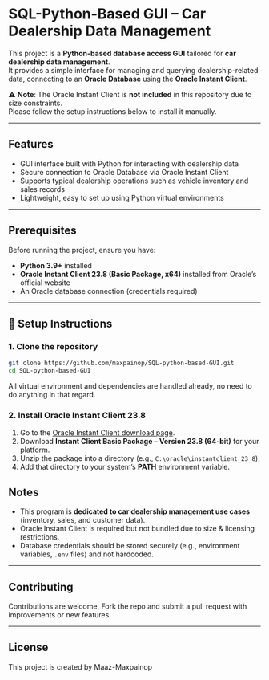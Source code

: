 
# SQL-Python-Based GUI – Car Dealership Data Management

This project is a **Python-based database access GUI** tailored for **car dealership data management**.  
It provides a simple interface for managing and querying dealership-related data, connecting to an **Oracle Database** using the **Oracle Instant Client**.

⚠️ **Note**: The Oracle Instant Client is **not included** in this repository due to size constraints.  
Please follow the setup instructions below to install it manually.

---

## Features
- GUI interface built with Python for interacting with dealership data  
- Secure connection to Oracle Database via Oracle Instant Client  
- Supports typical dealership operations such as vehicle inventory and sales records  
- Lightweight, easy to set up using Python virtual environments  

---

##  Prerequisites
Before running the project, ensure you have:

- **Python 3.9+** installed  
- **Oracle Instant Client 23.8 (Basic Package, x64)** installed from Oracle’s official website  
- An Oracle database connection (credentials required)  

---

## 🔧 Setup Instructions

### 1. Clone the repository
```bash
git clone https://github.com/maxpainop/SQL-python-based-GUI.git
cd SQL-python-based-GUI
````
All virtual environment and dependencies are handled already, no need to do anything in that regard.

### 2. Install Oracle Instant Client 23.8

1. Go to the [Oracle Instant Client download page](https://www.oracle.com/database/technologies/instant-client/winx64-64-downloads.html).
2. Download **Instant Client Basic Package – Version 23.8 (64-bit)** for your platform.
3. Unzip the package into a directory (e.g., `C:\oracle\instantclient_23_8`).
4. Add that directory to your system’s **PATH** environment variable.

## Notes

* This program is **dedicated to car dealership management use cases** (inventory, sales, and customer data).
* Oracle Instant Client is required but not bundled due to size & licensing restrictions.
* Database credentials should be stored securely (e.g., environment variables, `.env` files) and not hardcoded.

---

## Contributing

Contributions are welcome, Fork the repo and submit a pull request with improvements or new features.

---

## License

This project is created by Maaz-Maxpainop 


